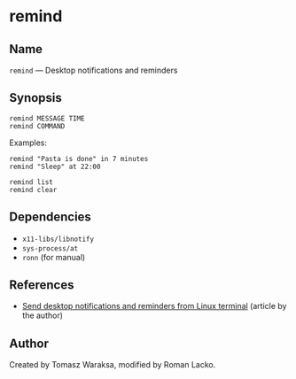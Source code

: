 # remind

## Name

`remind` — Desktop notifications and reminders

## Synopsis

    remind MESSAGE TIME
    remind COMMAND

Examples:

    remind "Pasta is done" in 7 minutes
    remind "Sleep" at 22:00

    remind list
    remind clear

## Dependencies

* `x11-libs/libnotify`
* `sys-process/at`
* `ronn` (for manual)

## References

* [Send desktop notifications and reminders from Linux terminal](https://opensource.com/article/22/1/linux-desktop-notifications) (article by the author)

## Author

Created by Tomasz Waraksa, modified by Roman Lacko.

